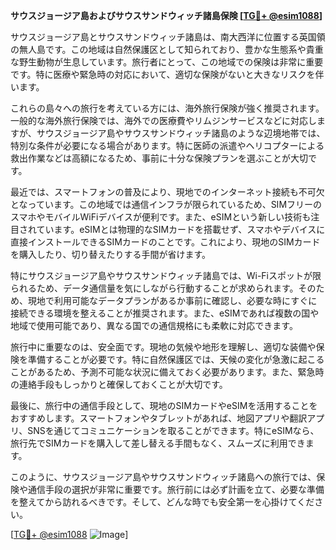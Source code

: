 **サウスジョージア島およびサウスサンドウィッチ諸島保険 [[TG💪+ @esim1088](https://t.me/s/esim1088)]**

サウスジョージア島とサウスサンドウィッチ諸島は、南大西洋に位置する英国領の無人島です。この地域は自然保護区として知られており、豊かな生態系や貴重な野生動物が生息しています。旅行者にとって、この地域での保険は非常に重要です。特に医療や緊急時の対応において、適切な保険がないと大きなリスクを伴います。

これらの島々への旅行を考えている方には、海外旅行保険が強く推奨されます。一般的な海外旅行保険では、海外での医療費やリムジンサービスなどに対応しますが、サウスジョージア島やサウスサンドウィッチ諸島のような辺境地帯では、特別な条件が必要になる場合があります。特に医師の派遣やヘリコプターによる救出作業などは高額になるため、事前に十分な保険プランを選ぶことが大切です。

最近では、スマートフォンの普及により、現地でのインターネット接続も不可欠となっています。この地域では通信インフラが限られているため、SIMフリーのスマホやモバイルWiFiデバイスが便利です。また、eSIMという新しい技術も注目されています。eSIMとは物理的なSIMカードを搭載せず、スマホやデバイスに直接インストールできるSIMカードのことです。これにより、現地のSIMカードを購入したり、切り替えたりする手間が省けます。

特にサウスジョージア島やサウスサンドウィッチ諸島では、Wi-Fiスポットが限られるため、データ通信量を気にしながら行動することが求められます。そのため、現地で利用可能なデータプランがあるか事前に確認し、必要な時にすぐに接続できる環境を整えることが推奨されます。また、eSIMであれば複数の国や地域で使用可能であり、異なる国での通信規格にも柔軟に対応できます。

旅行中に重要なのは、安全面です。現地の気候や地形を理解し、適切な装備や保険を準備することが必要です。特に自然保護区では、天候の変化が急激に起こることがあるため、予測不可能な状況に備えておく必要があります。また、緊急時の連絡手段もしっかりと確保しておくことが大切です。

最後に、旅行中の通信手段として、現地のSIMカードやeSIMを活用することをおすすめします。スマートフォンやタブレットがあれば、地図アプリや翻訳アプリ、SNSを通じてコミュニケーションを取ることができます。特にeSIMなら、旅行先でSIMカードを購入して差し替える手間もなく、スムーズに利用できます。

このように、サウスジョージア島やサウスサンドウィッチ諸島への旅行では、保険や通信手段の選択が非常に重要です。旅行前には必ず計画を立て、必要な準備を整えてから訪れるべきです。そして、どんな時でも安全第一を心掛けてください。

[[TG💪+ @esim1088](https://t.me/s/esim1088) ![Image](https://i.postimg.cc/Y0z9fWf4/image.png)]